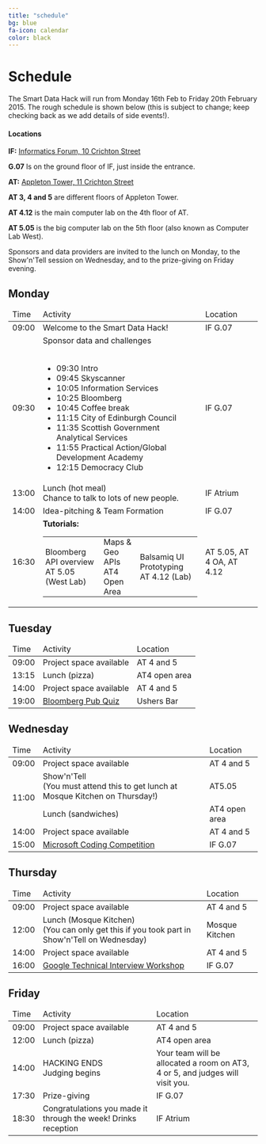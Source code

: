 ```yaml
---
title: "schedule"
bg: blue
fa-icon: calendar      
color: black  
---
```


# Schedule

The Smart Data Hack will run from Monday 16th Feb to Friday 20th February 2015. The rough schedule is shown below (this is subject to change; keep checking back as we add details of side events!). 

#### Locations

**IF:** [Informatics Forum, 10 Crichton Street](https://www.google.co.uk/maps/place/10+Crichton+St/@55.9444983,-3.1876711,17z/data=!4m2!3m1!1s0x4887c7837f34ed2f:0xe7d9a177d0ac0eeb)

**G.07** Is on the ground floor of IF, just inside the entrance.

**AT:** [Appleton Tower, 11 Crichton Street](https://www.google.co.uk/maps/place/Appleton+Tower/@55.9452604,-3.186737,17z/data=!4m7!1m4!3m3!1s0x4887c78386c0deb9:0x883e2c4d4ef13665!2sCrichton+St!3b1!3m1!1s0x0:0x6f9d3da4d39209ee)

**AT 3, 4 and 5** are different floors of Appleton Tower.

**AT 4.12** is the main computer lab on the 4th floor of AT.

**AT 5.05** is the big computer lab on the 5th floor (also known as Computer Lab West).

Sponsors and data providers are invited to the lunch on Monday, to the Show'n'Tell session on Wednesday, and to the prize-giving on Friday evening.

## Monday

<div class="table-responsive">
<table class="table">
<thead><tr><td>Time</td><td>Activity</td><td>Location</td></tr></thead>
<tbody>
<tr><td>09:00</td><td>Welcome to the Smart Data Hack!</td><td>IF G.07</td></tr>
<tr><td>09:30</td><td>
Sponsor data and challenges
<br/><br/>
<ul>
<li>09:30 Intro</li>
<li>09:45 Skyscanner</li>
<li>10:05 Information Services</li>
<li>10:25 Bloomberg</li>
<li>10:45 Coffee break</li>
<li>11:15 City of Edinburgh Council</li>
<li>11:35 Scottish Government Analytical Services</li>
<li>11:55 Practical Action/Global Development Academy</li>
<li>12:15 Democracy Club</li>
</ul>
</td><td>IF G.07</td></tr>
<tr><td>13:00</td><td>Lunch (hot meal)<br/>Chance to talk to lots of new people.</td><td>IF Atrium</td></tr>
<tr><td>14:00</td><td>Idea-pitching & Team Formation</td><td>IF G.07</td></tr>
<tr><td>16:30</td><td>
        <strong>Tutorials:</strong>
        <table style="width: 100%;">
                <tr>
                <td style="padding: 0px 5px;">
                        Bloomberg API overview
                        <br/>AT 5.05 (West Lab)
                </td>
                <td style="padding: 0px 5px;">
                        Maps & Geo APIs
                        <br/>AT4 Open Area
                </td>
                <td style="padding: 0px 5px;">
                        Balsamiq UI Prototyping
                        <br/>AT 4.12 (Lab)
                </td>
                </tr>
        </table>
</td><td>AT 5.05, AT 4 OA, AT 4.12</td></tr>
</tbody>
</table>
</div>

## Tuesday

<div class="table-responsive">
<table class="table">
<thead><tr><td>Time</td><td>Activity</td><td>Location</td></tr></thead>
<tbody>
<tr><td>09:00</td><td>Project space available</td><td>AT 4 and 5</td></tr>
<tr><td>13:15</td><td>Lunch (pizza)</td><td>AT4 open area</td></tr>
<tr><td>14:00</td><td>Project space available</td><td>AT 4 and 5</td></tr>
<tr><td>19:00</td><td><a href="https://www.facebook.com/events/396296870543894/">Bloomberg Pub Quiz</a></td><td>Ushers Bar</td></tr>
</tbody>
</table>
</div>

## Wednesday

<div class="table-responsive">
<table class="table">
<thead><tr><td>Time</td><td>Activity</td><td>Location</td></tr></thead>
<tbody>
<tr><td>09:00</td><td>Project space available</td><td>AT 4 and 5</td></tr>
<tr><td rowspan="2">11:00</td><td>Show'n'Tell<br/>(You must attend this to get lunch at Mosque Kitchen on Thursday!)</td><td>AT5.05</td></tr>
<tr><td>Lunch (sandwiches)</td><td>AT4 open area</td></tr>
<tr><td>14:00</td><td>Project space available</td><td>AT 4 and 5</td></tr>
<tr><td>15:00</td><td><a href="https://www.facebook.com/events/1539433409640262/">Microsoft Coding Competition</a></td><td>IF G.07</td></tr>
</tbody>
</table>
</div>

## Thursday

<div class="table-responsive">
<table class="table">
<thead><tr><td>Time</td><td>Activity</td><td>Location</td></tr></thead>
<tbody>
<tr><td>09:00</td><td>Project space available</td><td>AT 4 and 5</td></tr>
<tr><td>12:00</td><td>Lunch (Mosque Kitchen)<br/>(You can only get this if you took part in Show'n'Tell on Wednesday)</td><td>Mosque Kitchen</td></tr>
<tr><td>14:00</td><td>Project space available</td><td>AT 4 and 5</td></tr>
<!--<tr><td>15:00</td><td>Hilary Roberts (Skyscanner): Product Management HOWTO</td><td>Room TBC</td></tr>-->
<tr><td>16:00</td><td><a href="https://www.facebook.com/events/1377115872587710/">Google Technical Interview Workshop</a></td><td>IF G.07</td></tr>
</tbody>
</table>
</div>

## Friday

<div class="table-responsive">
<table class="table">
<thead><tr><td>Time</td><td>Activity</td><td>Location</td></tr></thead>
<tbody>
<tr><td>09:00</td><td>Project space available</td><td>AT 4 and 5</td></tr>
<tr><td>12:00</td><td>Lunch (pizza)</td><td>AT4 open area</td></tr>
<tr><td>14:00</td><td>HACKING ENDS<br/>Judging begins</td><td>Your team will be allocated a room on AT3, 4 or 5, and judges will visit you.</td></tr>
<tr><td>17:30</td><td>Prize-giving</td><td>IF G.07</td></tr>
<tr><td>18:30</td><td>Congratulations you made it through the week! Drinks reception</td><td>IF Atrium</td></tr>
</tbody>
</table>
</div>
